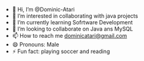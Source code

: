 - 👋 Hi, I’m @Dominic-Atari
- 👀 I’m interested in collaborating with java projects
- 🌱 I’m currently learning Sofrtware Development
- 💞️ I’m looking to collaborate on Java ans MySQL
- 📫 How to reach me dominicatari@gmail.com
- 😄 Pronouns: Male
- ⚡ Fun fact: playing soccer and reading

<!---
Dominic-Atari/Dominic-Atari is a ✨ special ✨ repository because its `README.md` (this file) appears on your GitHub profile.
You can click the Preview link to take a look at your changes.
--->
